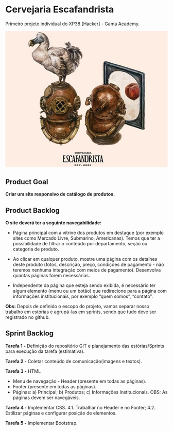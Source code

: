 # Cervejaria Escafandrista 

Primeiro projeto individual do XP38 [Hacker] - Gama Academy.

<img src="/imagens/ska.png" alt="Cervejaria Escafandrista"/>

## Product Goal

**Criar um site responsivo de catálogo de produtos.**



## Product Backlog

**O site deverá ter a seguinte navegabilidade:**

* Página principal com a vitrine dos produtos em destaque (por exemplo sites como Mercado Livre, Submarino, Americanas). Temos que ter a possibilidade de filtrar o conteúdo por departamento, seção ou categoria de produto.

* Ao clicar em qualquer produto, mostre uma página com os detalhes deste produto (fotos, descrição, preço, condições de pagamento - não teremos nenhuma integração com meios de pagamento). Desenvolva quantas páginas forem necessárias.

* Independente da página que esteja sendo exibida, é necessário ter algum elemento (menu ou um botão) que redirecione para a página com informações institucionais, por exemplo “quem somos”, “contato”.

**Obs:** Depois de definido o escopo do projeto, vamos separar nosso trabalho em estórias e agrupá-las em sprints, sendo que tudo deve ser registrado no github.



## Sprint Backlog


**Tarefa 1 -** Definição do repositório GIT e planejamento das estórias/Sprints para execução da tarefa (estimativa).

**Tarefa 2 -** Coletar conteúdo de comunicação(imagens e textos).

**Tarefa 3 -** HTML
* Menu de navegação - Header (presente em todas as páginas).
* Footer (presente em todas as páginas).
* Páginas:
a) Principal;
b) Produtos;
c) Informações Institucionais.
OBS: As páginas devem ser navegáveis.

**Tarefa 4 -** Implementar CSS.
4.1. Trabalhar no Header e no Footer;
4.2. Estilizar páginas e configurar posição de elementos.

**Tarefa 5 -** Implementar Bootstrap.


